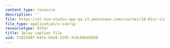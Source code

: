 ```yaml
---
content_type: resource
description: ''
file: https://ol-ocw-studio-app-qa.s3.amazonaws.com/courses/18-01sc-single-variable-calculus-fall-2010/5182590f647e6da925953c0c89e85050_eHJuAByQf5A.srt
file_type: application/x-subrip
resourcetype: Other
title: 3play caption file
uid: 5182590f-647e-6da9-2595-3c0c89e85050
---
```

